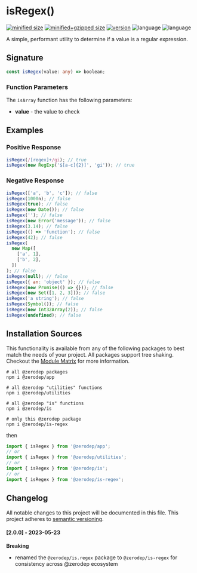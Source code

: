 # isRegex()

[![minified size](https://img.shields.io/bundlephobia/min/@zerodep/is-regex?style=flat-square&color=blue)](https://bundlephobia.com/package/@zerodep/is-regex)
[![minified+gzipped size](https://img.shields.io/bundlephobia/minzip/@zerodep/is-regex?style=flat-square&color=blue)](https://bundlephobia.com/package/@zerodep/is-regex)
[![version](https://img.shields.io/npm/v/@zerodep/is-regex?style=flat-square&color=blue)](https://www.npmjs.com/package/@zerodep/is-regex)
![language](https://img.shields.io/github/languages/top/cdepage/zerodep?style=flat-square)
![language](https://img.shields.io/badge/types-included-blue?style=flat-square)

A simple, performant utility to determine if a value is a regular expression.

## Signature

```typescript
const isRegex(value: any) => boolean;
```

### Function Parameters

The `isArray` function has the following parameters:

- **value** - the value to check

## Examples

### Positive Response

```javascript
isRegex(/[regex]+/gi); // true
isRegex(new RegExp('$[a-c]{2}]', 'gi')); // true
```

### Negative Response

```javascript
isRegex(['a', 'b', 'c']); // false
isRegex(1000n); // false
isRegex(true); // false
isRegex(new Date()); // false
isRegex(''); // false
isRegex(new Error('message')); // false
isRegex(3.14); // false
isRegex(() => 'function'); // false
isRegex(42); // false
isRegex(
  new Map([
    ['a', 1],
    ['b', 2],
  ])
); // false
isRegex(null); // false
isRegex({ an: 'object' }); // false
isRegex(new Promise(() => {})); // false
isRegex(new Set([1, 2, 3])); // false
isRegex('a string'); // false
isRegex(Symbol()); // false
isRegex(new Int32Array(2)); // false
isRegex(undefined); // false
```

## Installation Sources

This functionality is available from any of the following packages to best match the needs of your project. All packages support tree shaking. Checkout the [Module Matrix](/) for more information.

```shell
# all @zerodep packages
npm i @zerodep/app

# all @zerodep "utilities" functions
npm i @zerodep/utilities

# all @zerodep "is" functions
npm i @zerodep/is

# only this @zerodep package
npm i @zerodep/is-regex
```

then

```javascript
import { isRegex } from '@zerodep/app';
// or
import { isRegex } from '@zerodep/utilities';
// or
import { isRegex } from '@zerodep/is';
// or
import { isRegex } from '@zerodep/is-regex';
```

## Changelog

All notable changes to this project will be documented in this file. This project adheres to [semantic versioning](https://semver.org/spec/v2.0.0.html).

#### [2.0.0] - 2023-05-23

**Breaking**

- renamed the `@zerodep/is.regex` package to `@zerodep/is-regex` for consistency across @zerodep ecosystem
